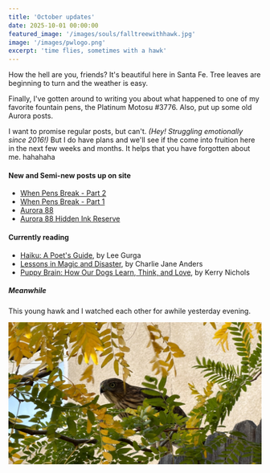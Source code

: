 ```yaml
---
title: 'October updates'
date: 2025-10-01 00:00:00
featured_image: '/images/souls/falltreewithhawk.jpg'
image: '/images/pwlogo.png'
excerpt: 'time flies, sometimes with a hawk'
---
```


How the hell are you, friends? It's beautiful here in Santa Fe. Tree leaves are beginning to turn and the weather is easy.

Finally, I've gotten around to writing you about what happened to one of my favorite fountain pens, the Platinum Motosu #3776. Also, put up some old Aurora posts.

I want to promise regular posts, but can't. <em>(Hey! Struggling emotionally since 2016!)</em> But I do have plans and we'll see if the come into fruition here in the next few weeks and months. It helps that you have forgotten about me. hahahaha

#### New and Semi-new posts up on site
- [When Pens Break - Part 2]( /pens/tale-of-a-vandal-pen-user-when-pens-break-part-2)
- [When Pens Break - Part 1]( /pens/tale-of-a-vandal-pen-user-when-pens-break-part-1)
- [Aurora 88]( /pens/tale-of-a-vandal-pen-collector-aurora-88)
- [Aurora 88 Hidden Ink Reserve]( /pens/aurora-hidden-ink-reserve)

#### Currently reading
- [Haiku: A Poet's Guide](https://www.goodreads.com/book/show/211517.Haiku?from_search=true&from_srp=true&qid=ZtQjo3SgrZ&rank=1), by Lee Gurga
- [Lessons in Magic and Disaster](https://www.charliejaneanders.com), by Charlie Jane Anders
- [Puppy Brain: How Our Dogs Learn, Think, and Love](https://www.goodreads.com/book/show/195391644-puppy-brain?from_search=true&from_srp=true&qid=lgja9574PB&rank=1), by Kerry Nichols

##### Meanwhile
This young hawk and I watched each other for awhile yesterday evening.

![featured photo: Immature Cooper's Hawk]( /images/souls/falltreewithhawk.jpg)
